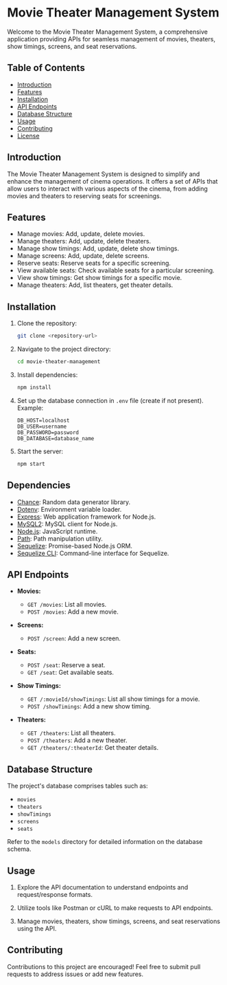 # Movie Theater Management System

Welcome to the Movie Theater Management System, a comprehensive application providing APIs for seamless management of movies, theaters, show timings, screens, and seat reservations.

## Table of Contents

- [Introduction](#introduction)
- [Features](#features)
- [Installation](#installation)
- [API Endpoints](#api-endpoints)
- [Database Structure](#database-structure)
- [Usage](#usage)
- [Contributing](#contributing)
- [License](#license)

## Introduction

The Movie Theater Management System is designed to simplify and enhance the management of cinema operations. It offers a set of APIs that allow users to interact with various aspects of the cinema, from adding movies and theaters to reserving seats for screenings.

## Features

- Manage movies: Add, update, delete movies.
- Manage theaters: Add, update, delete theaters.
- Manage show timings: Add, update, delete show timings.
- Manage screens: Add, update, delete screens.
- Reserve seats: Reserve seats for a specific screening.
- View available seats: Check available seats for a particular screening.
- View show timings: Get show timings for a specific movie.
- Manage theaters: Add, list theaters, get theater details.

## Installation

1. Clone the repository:
   ```sh
   git clone <repository-url>
   ```

2. Navigate to the project directory:
   ```sh
   cd movie-theater-management
   ```

3. Install dependencies:
   ```sh
   npm install
   ```

4. Set up the database connection in `.env` file (create if not present). Example:
   ```
   DB_HOST=localhost
   DB_USER=username
   DB_PASSWORD=password
   DB_DATABASE=database_name
   ```

5. Start the server:
   ```sh
   npm start
   ```

## Dependencies

- [Chance](https://www.npmjs.com/package/chance): Random data generator library.
- [Dotenv](https://www.npmjs.com/package/dotenv): Environment variable loader.
- [Express](https://www.npmjs.com/package/express): Web application framework for Node.js.
- [MySQL2](https://www.npmjs.com/package/mysql2): MySQL client for Node.js.
- [Node.js](https://nodejs.org/): JavaScript runtime.
- [Path](https://nodejs.org/api/path.html): Path manipulation utility.
- [Sequelize](https://www.npmjs.com/package/sequelize): Promise-based Node.js ORM.
- [Sequelize CLI](https://www.npmjs.com/package/sequelize-cli): Command-line interface for Sequelize.

## API Endpoints

- **Movies:**
  - `GET /movies`: List all movies.
  - `POST /movies`: Add a new movie.

- **Screens:**
  - `POST /screen`: Add a new screen.

- **Seats:**
  - `POST /seat`: Reserve a seat.
  - `GET /seat`: Get available seats.

- **Show Timings:**
  - `GET /:movieId/showTimings`: List all show timings for a movie.
  - `POST /showTimings`: Add a new show timing.

- **Theaters:**
  - `GET /theaters`: List all theaters.
  - `POST /theaters`: Add a new theater.
  - `GET /theaters/:theaterId`: Get theater details.

## Database Structure

The project's database comprises tables such as:
- `movies`
- `theaters`
- `showTimings`
- `screens`
- `seats`

Refer to the `models` directory for detailed information on the database schema.

## Usage

1. Explore the API documentation to understand endpoints and request/response formats.

2. Utilize tools like Postman or cURL to make requests to API endpoints.

3. Manage movies, theaters, show timings, screens, and seat reservations using the API.

## Contributing

Contributions to this project are encouraged! Feel free to submit pull requests to address issues or add new features.
